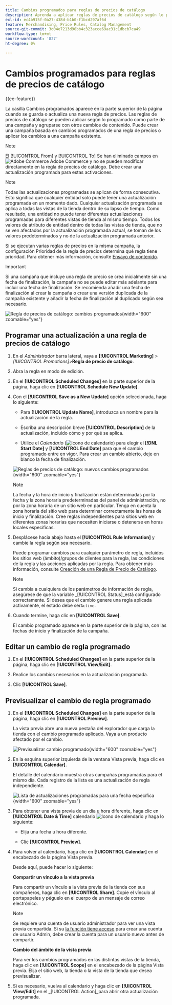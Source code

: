 ```yaml
---
title: Cambios programados para reglas de precios de catálogo
description: Aprenda a aplicar reglas de precios de catálogo según lo programado como parte de una campaña y agrupadas con otros cambios de contenido.
exl-id: ec4b915f-0a27-438d-b1b0-f1bcd297af6d
feature: Merchandising, Price Rules, Catalog Management
source-git-commit: 3d04e7213d90bb4c323acce69ac31c1dbcb7ca49
workflow-type: tm+mt
source-wordcount: '827'
ht-degree: 0%

---
```


# Cambios programados para reglas de precios de catálogo

{{ee-feature}}

La casilla Cambios programados aparece en la parte superior de la página cuando se guarda o actualiza una nueva regla de precios. Las reglas de precios de catálogo se pueden aplicar según lo programado como parte de una campaña y agruparse con otros cambios de contenido. Puede crear una campaña basada en cambios programados de una regla de precios o aplicar los cambios a una campaña existente.

>[!NOTE]
>
>El [!UICONTROL From] y [!UICONTROL To] Se han eliminado campos en ![Adobe Commerce](../assets/adobe-logo.svg) Adobe Commerce y no se pueden modificar directamente en la regla de precios de catálogo. Debe crear una actualización programada para estas activaciones.

>[!NOTE]
>
>Todas las actualizaciones programadas se aplican de forma consecutiva. Esto significa que cualquier entidad solo puede tener una actualización programada en un momento dado. Cualquier actualización programada se aplica a todas las vistas de la tienda dentro de su lapso de tiempo. Como resultado, una entidad no puede tener diferentes actualizaciones programadas para diferentes vistas de tienda al mismo tiempo. Todos los valores de atributo de entidad dentro de todas las vistas de tienda, que no se ven afectados por la actualización programada actual, se toman de los valores predeterminados y no de la actualización programada anterior.

Si se ejecutan varias reglas de precios en la misma campaña, la configuración Prioridad de la regla de precios determina qué regla tiene prioridad. Para obtener más información, consulte [Ensayo de contenido](../content-design/content-staging.md).

>[!IMPORTANT]
>
>Si una campaña que incluye una regla de precio se crea inicialmente sin una fecha de finalización, la campaña no se puede editar más adelante para incluir una fecha de finalización. Se recomienda añadir una fecha de finalización al crear la campaña o crear una versión duplicada de la campaña existente y añadir la fecha de finalización al duplicado según sea necesario.

![Regla de precios de catálogo: cambios programados](./assets/price-rule-catalog-scheduled.png){width="600" zoomable="yes"}

## Programar una actualización a una regla de precios de catálogo

1. En el _Administrador_ barra lateral, vaya a **[!UICONTROL Marketing]** > _[!UICONTROL Promotions]_>**Regla de precio de catálogo**.

1. Abra la regla en modo de edición.

1. En el **[!UICONTROL Scheduled Changes]** en la parte superior de la página, haga clic en **[!UICONTROL Schedule New Update]**.

1. Con el **[!UICONTROL Save as a New Update]** opción seleccionada, haga lo siguiente:

   - Para **[!UICONTROL Update Name]**, introduzca un nombre para la actualización de la regla.

   - Escriba una descripción breve **[!UICONTROL Description]** de la actualización, incluido cómo y por qué se aplica.

   - Utilice el _Calendario_ (![Icono de calendario](../assets/icon-calendar.png)) para elegir el **[!DNL Start Date]** y **[!UICONTROL End Date]** para que el cambio programado entre en vigor. Para crear un cambio abierto, deje en blanco la fecha de finalización.

   ![Reglas de precios de catálogo: nuevos cambios programados](./assets/price-rule-catalog-schedule-update.png){width="600" zoomable="yes"}

   >[!NOTE]
   >
   >La fecha y la hora de inicio y finalización están determinadas por la fecha y la zona horaria predeterminadas del panel de administración, no por la zona horaria de un sitio web en particular. Tenga en cuenta la zona horaria del sitio web para determinar correctamente las horas de inicio y finalización. Cree reglas independientes para sitios web en diferentes zonas horarias que necesiten iniciarse o detenerse en horas locales específicas.

1. Desplácese hacia abajo hasta el **[!UICONTROL Rule Information]** y cambie la regla según sea necesario.

   Puede programar cambios para cualquier parámetro de regla, incluidos los sitios web (ámbito)/grupos de clientes para la regla, las condiciones de la regla y las acciones aplicadas por la regla. Para obtener más información, consulte [Creación de una Regla de Precio de Catálogo](price-rules-catalog-create.md).

   >[!NOTE]
   >
   >Si cambia a cualquiera de los parámetros de información de regla, asegúrese de que la variable _[!UICONTROL Status]_está configurado correctamente. Si desea que el cambio genere una regla aplicada activamente, el estado debe ser`Active`.

1. Cuando termine, haga clic en **[!UICONTROL Save]**.

   El cambio programado aparece en la parte superior de la página, con las fechas de inicio y finalización de la campaña.

## Editar un cambio de regla programado

1. En el **[!UICONTROL Scheduled Changes]** en la parte superior de la página, haga clic en **[!UICONTROL View/Edit]**.

1. Realice los cambios necesarios en la actualización programada.

1. Clic **[!UICONTROL Save]**.

## Previsualizar el cambio de regla programado

1. En el **[!UICONTROL Scheduled Changes]** en la parte superior de la página, haga clic en **[!UICONTROL Preview]**.

   La vista previa abre una nueva pestaña del explorador que carga la tienda con el cambio programado aplicado. Vaya a un producto afectado por el cambio.

   ![Previsualizar cambio programado](./assets/price-rule-catalog-scheduled-update-preview.png){width="600" zoomable="yes"}

1. En la esquina superior izquierda de la ventana Vista previa, haga clic en **[!UICONTROL Calendar]**.

   El detalle del calendario muestra otras campañas programadas para el mismo día. Cada registro de la lista es una actualización de regla independiente.

   ![Lista de actualizaciones programadas para una fecha específica](./assets/price-rule-catalog-scheduled-preview-calendar.png){width="600" zoomable="yes"}

1. Para obtener una vista previa de un día u hora diferente, haga clic en **[!UICONTROL Date & Time]** calendario ![Icono de calendario](../assets/icon-calendar.png) y haga lo siguiente:

   - Elija una fecha u hora diferente.

   - Clic **[!UICONTROL Preview]**.

1. Para volver al calendario, haga clic en **[!UICONTROL Calendar]** en el encabezado de la página Vista previa.

   Desde aquí, puede hacer lo siguiente:

   **Compartir un vínculo a la vista previa**

   Para compartir un vínculo a la vista previa de la tienda con sus compañeros, haga clic en **[!UICONTROL Share]**. Copie el vínculo al portapapeles y péguelo en el cuerpo de un mensaje de correo electrónico.

   >[!NOTE]
   >
   >Se requiere una cuenta de usuario administrador para ver una vista previa compartida. Si su [la función tiene acceso](../systems/permissions-user-roles.md) para crear una cuenta de usuario Admin, debe crear la cuenta para un usuario nuevo antes de compartir.

   **Cambio del ámbito de la vista previa**

   Para ver los cambios programados en las distintas vistas de la tienda, haga clic en **[!UICONTROL Scope]** en el encabezado de la página Vista previa. Elija el sitio web, la tienda o la vista de la tienda que desea previsualizar.

1. Si es necesario, vuelva al calendario y haga clic en **[!UICONTROL View/Edit]** en el _[!UICONTROL Action]_para abrir otra actualización programada.
